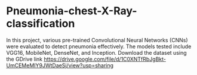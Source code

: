 # Pneumonia-chest-X-Ray-classification
In this project, various pre-trained Convolutional Neural Networks (CNNs) were evaluated to detect pneumonia effectively. The models tested include VGG16, MobileNet, DenseNet, and Inception.
Download the dataset using the GDrive link 
https://drive.google.com/file/d/1C0XNTfRbJgBkt-UmCEMeMIY9JWtDaeSj/view?usp=sharing
